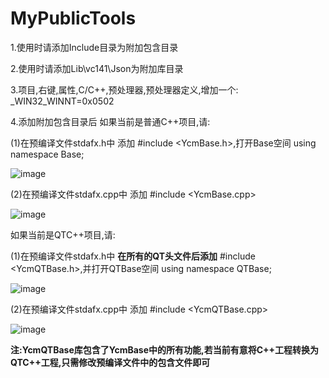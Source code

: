 # MyPublicTools
1.使用时请添加Include目录为附加包含目录

2.使用时请添加Lib\vc141\Json为附加库目录

3.项目,右键,属性,C/C++,预处理器,预处理器定义,增加一个: _WIN32_WINNT=0x0502

4.添加附加包含目录后
如果当前是普通C++项目,请:

  (1)在预编译文件stdafx.h中 添加 #include <YcmBase.h>,打开Base空间 using namespace Base;
  
  ![image](https://user-images.githubusercontent.com/65977067/141692494-c192fc0b-48c2-41a5-81e1-db01fcf27585.png)

  (2)在预编译文件stdafx.cpp中 添加 #include <YcmBase.cpp>
  
  ![image](https://user-images.githubusercontent.com/65977067/141692502-5ebef9bd-c50f-4a96-add2-860547d5a18d.png)

如果当前是QTC++项目,请:

  (1)在预编译文件stdafx.h中 **在所有的QT头文件后添加** #include <YcmQTBase.h>,并打开QTBase空间 using namespace QTBase;
  
  ![image](https://user-images.githubusercontent.com/65977067/141692429-0de5be46-6e08-46fb-bd4d-5d463fb9d32a.png)

  (2)在预编译文件stdafx.cpp中 添加 #include <YcmQTBase.cpp>
  
  ![image](https://user-images.githubusercontent.com/65977067/141692439-46300dbd-2d19-459b-97af-03e5110a983e.png)

  
 **注:YcmQTBase库包含了YcmBase中的所有功能,若当前有意将C++工程转换为QTC++工程,只需修改预编译文件中的包含文件即可**
 

